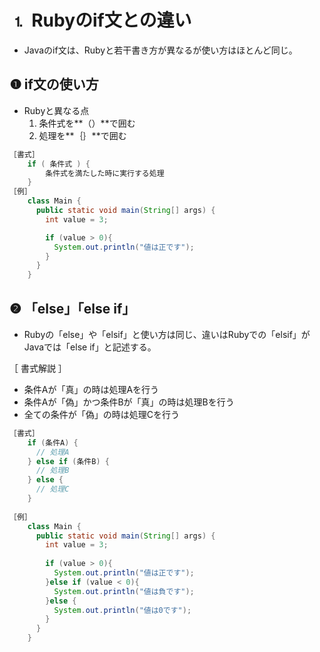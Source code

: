 # ⒈ Rubyのif文との違い
- Javaのif文は、Rubyと若干書き方が異なるが使い方はほとんど同じ。

## ❶ if文の使い方
- Rubyと異なる点
    1. 条件式を**（）**で囲む
    2. 処理を**｛｝**で囲む

```java
［書式］
	if ( 条件式 ) {
		条件式を満たした時に実行する処理
	}
［例］
	class Main {
	  public static void main(String[] args) {
	    int value = 3;

	    if (value > 0){
	      System.out.println("値は正です"); 
	    }
	  }
	}
```

## ❷ 「else」「else if」
- Rubyの「else」や「elsif」と使い方は同じ、違いはRubyでの「elsif」がJavaでは「else if」と記述する。

［ 書式解説 ］
- 条件Aが「真」の時は処理Aを行う
- 条件Aが「偽」かつ条件Bが「真」の時は処理Bを行う
- 全ての条件が「偽」の時は処理Cを行う

```java
［書式］
	if (条件A) { 
	  // 処理A
	} else if (条件B) {
	  // 処理B
	} else {
	  // 処理C
	}
	
［例］
	class Main {
	  public static void main(String[] args) {
	    int value = 3;
	
	    if (value > 0){
	      System.out.println("値は正です"); 
	    }else if (value < 0){
	      System.out.println("値は負です"); 
	    }else {
	      System.out.println("値は0です"); 
	    }
	  }
	}
```
